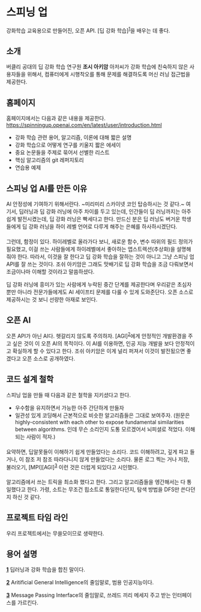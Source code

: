 # 스피닝 업

강화학습 교육용으로 만들어진, 오픈 API. [딥 강화 학습]<sup id="a1">[1](#b1)</sup>을 배우는 데 좋다.
#### 
## 소개
버클리 공대의 딥 강화 학습 연구원 **조시 아키암** 아저씨가 강화 학습에 친숙하지 않은 사용자들을 위해서, 컴퓨터에게 시행착오를 통해 문제를 해결하도록 머신 러닝 접근법을 제공한다.  
####
## 홈페이지
홈페이지에서는 다음과 같은 내용을 제공한다.
https://spinningup.openai.com/en/latest/user/introduction.html
 - 강화 학습 관련 용어, 알고리즘, 이론에 대해 짧은 설명 
 - 강화 학습으로 어떻게 연구를 키울지 짧은 에세이
 - 중요 논문들을 주제로 묶어서 선별한 리스트
 - 핵심 알고리즘의 git 레퍼지토리
 - 연습용 예제
####
## 스피닝 업 AI를 만든 이유

AI 안정성에 기여하기 위해서란다. ~미리미리 스카이넷 코인 탑승하시는 것 같다.~
여기서, 딥러닝과 딥 강화 러닝에 아주 차이를 두고 있는데, 인간들이 딥 러닝까지는 아주 쉽게 발전시켰는데, 딥 강화 러닝은 빡세다고 한다. 만드신 분은 딥 러닝도 버거운 학생들에게 딥 강화 러닝을 하이 레벨 언어로 다루게 해주는 은혜를 하사하시겠단다.
 
 ####
그런데, 함정이 있다. 하이레벨로 올라가다 보니, 새로운 함수, 변수 따위의 필드 정의가 필요했고, 이걸 쓰는 사람들에게 하이레벨에서 좋아하는 앱스트렉션(추상화)을 설명해줘야 한다. 따라서, 이것을 잘 한다고 딥 강화 학습을 잘하는 것이 아니고 그냥 스피닝 업 API를 잘 쓰는 것이다. 조쉬 아키암은 그래도 맛배기로 딥 강화 학습을 조금 다뤄보면서 조금이나마 이해할 것이라고 말씀하셨다.

딥 강화 러닝에 흥미가 있는 사람에게 누락된 중간 단계를 제공한다며 우리같은 초심자 뿐만 아니라 전문가들에게도 AI 세이프티 문제를 다룰 수 있게 도와준단다. 오픈 소스로 제공하시는 것 보니 선량한 아재로 보인다.

####
## 오픈 AI
오픈 API가 아닌 AI다. 헷갈리지 않도록 주의하자.
[AGI]<sup id="a2">[2](#b2)</sup>에게 안정적인 개발환경을 주고 싶은 것이 이 오픈 AI의 목적이다. 이 AI를 이용하면, 인공 지능 개발을 보다 안정적이고 확실하게 할 수 있다고 한다. 조쉬 아키암은 이게 널리 퍼져서 이것이 발전됬으면 좋겠다고 오픈 소스로 공개하였다.
####

## 코드 설계 철학
스피닝 업을 만들 때 다음과 같은 철학을 지키셨다고 한다.
- 우수함을 유지하면서 가능한 아주 간단하게 만들자
- 일관성 있게 코딩해서 근본적으로 비슷한 알고리즘들은 그대로 보여주자. 
(원문은 highly-consistent with each other to expose fundamental similarities between algorithms. 인데 무슨 소리인지 도통 모르겠어서 뇌피셜로 적었다. 이해되는 사람이 적자.)

####

요약하면, 딥알못들이 이해하기 쉽게 만들었다는 소리다. 코드 이해하려고, 깊게 파고 들거나, 이 참조 저 참조 따라다니지 않게 만들었다는 소리다. 물론 로그 찍는 거나 저장, 불러오기, [MPI][AGI]<sup id="a3">[3](#b3)</sup> 이런 것은 더럽게 되있다고 시인했다. 

####

알고리즘에서 쓰는 트릭을 최소화 했다고 한다. 그리고 알고리즘들을 엥간해서는 다 통일했다고 한다. 가령, 소트는 무조건 힙소트로 통일한다던지, 탐색 방법을 DFS만 쓴다던지 하신 것 같다. 

####

## 프로젝트 타임 라인
우리 프로젝트에서는 무쓸모이므로 생략한다.

####

 ## 용어 설명
 <b id="b1">[1](#a1)</b> 딥러닝과 강화 학습을 합친 말이다.
 
 <b id="b2">[2](#a2)</b> Aritificial General Intelligence의 줄임말로, 범용 인공지능이다.
 
 <b id="b3">[3](#a3)</b> Message Passing Interface의 줄임말로, 쓰레드 끼리 메세지 주고 받는 인터페이스를 가르킨다.
 
 
